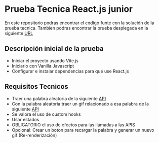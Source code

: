 # Prueba Tecnica React.js junior

En este repositorio podras encontrar el codigo funte con la solución de la prueba tecnica.
Tambien podras encontrar la prueba desplegada en la siguiente [URL](https://kalaxbdj.github.io/gifs-react-test/)

## Descripción inicial de la prueba
+ Iniciar el proyecto usando Vite.js
+ Iniciarlo con Vanilla Javascript
+ Configurar e instalar dependencias para que use React.js

## Requisitos Tecnicos
+ Traer una palabra aleatoria de la siguiente [API](https://random-word-api.herokuapp.com)
+ Con la palabra aleatoria traer un gif relacionado a esa palabra de la siguiente [API](https://developers.giphy.com/explorer/)
+ Se valora el uso de custom hooks
+ Usar estados
+ OBLIGATORIO el uso de efectos para las llamadas a las APIS
+ Opcional: Crear un boton para recargar la palabra y generar un nuevo gif (Re-renderización)
